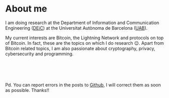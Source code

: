 
# About me

I am doing research at the Department of Information and Communication Engineering ([DEiC](https://deic.uab.cat/)) at the Universitat Autònoma de Barcelona ([UAB](https://www.uab.cat/)).

My current interests are Bitcoin, the Lightning Network and protocols on top of Bitcoin. In fact, these are the topics on which I do research 😉. Apart from Bitcoin related topics, I am also passionate about cryptography, privacy, cybersecurity and programming.

\
\
\
\
Pd. You can report errors in the posts to [Github](https://github.com/polespinasa/website), I will correct them as soon as possible. Thanks!!